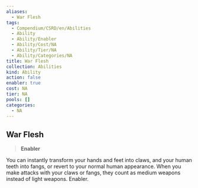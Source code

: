 ```yaml
---
aliases:
  - War Flesh
tags:
  - Compendium/CSRD/en/Abilities
  - Ability
  - Ability/Enabler
  - Ability/Cost/NA
  - Ability/Tier/NA
  - Ability/Categories/NA
title: War Flesh
collection: Abilities
kind: Ability
action: false
enabler: true
cost: NA
tier: NA
pools: []
categories:
  - NA
---
```

## War Flesh  
>**Enabler**
  
You can instantly transform your hands and feet into claws, and your human teeth into fangs, or revert to your normal human appearance. When you make attacks with your claws or fangs, they count as medium weapons instead of light weapons. Enabler.